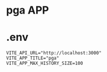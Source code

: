 # pga APP

# .env

```
VITE_API_URL="http://localhost:3000"
VITE_APP_TITLE="pga"
VITE_APP_MAX_HISTORY_SIZE=100
```
